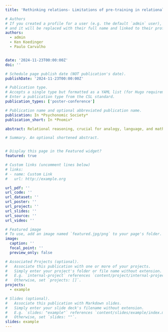 ```yaml
---
title: 'Rethinking relations- Limitations of pre-training in relational rule learning'

# Authors
# If you created a profile for a user (e.g. the default `admin` user), write the username (folder name) here
# and it will be replaced with their full name and linked to their profile.
authors:
  - admin
  - Ken Koedinger
  - Paulo Carvalho


date: '2024-11-23T00:00:00Z'
doi: ''

# Schedule page publish date (NOT publication's date).
publishDate: '2024-11-23T00:00:00Z'

# Publication type.
# Accepts a single type but formatted as a YAML list (for Hugo requirements).
# Enter a publication type from the CSL standard.
publication_types: ['poster-conference']

# Publication name and optional abbreviated publication name.
publication: In *Psychonomic Society*
publication_short: In *Pnomix*

abstract: Relational reasoning, crucial for analogy, language, and mathematics, involves complex rule acquisition whose mechanisms remain largely unknown. Building on existing research, we hypothesized that mastering component rules enhances learning of more complex integrated relational rules. We created an analog of a math task for judging whether one integer is greater than another, where shapes (triangle, square) represent integers (3, 4), colors (green, red) represent sign (+/-), and spatial arrangement (above) depicts the comparison (greater than). We randomly assigned participants (n=200) into four groups, manipulating pre-training to mastery on one sub-rule (e.g., 4>3?, -4>-3?, or -3>4?) prior to training on the full task with all sub-rules. A fourth group did the full task twice. Mastery in pre-training was a significant predictor of overall success in the full task. Interleaved practice of the sub-rules without pre-training appeared most effective, yet low overall mastery after extensive trials suggests significant interference between sub-rules. This research reveals challenges in relational rule learning and suggests hypotheses for the key contributions to those challenges, including memory of prior examples and interference.

# Summary. An optional shortened abstract.


# Display this page in the Featured widget?
featured: true

# Custom links (uncomment lines below)
# links:
# - name: Custom Link
#   url: http://example.org

url_pdf: ''
url_code: ''
url_dataset: ''
url_poster: ''
url_project: ''
url_slides: ''
url_source: ''
url_video: ''

# Featured image
# To use, add an image named `featured.jpg/png` to your page's folder.
image:
  caption: ''
  focal_point: ''
  preview_only: false

# Associated Projects (optional).
#   Associate this publication with one or more of your projects.
#   Simply enter your project's folder or file name without extension.
#   E.g. `internal-project` references `content/project/internal-project/index.md`.
#   Otherwise, set `projects: []`.
projects:
  - example

# Slides (optional).
#   Associate this publication with Markdown slides.
#   Simply enter your slide deck's filename without extension.
#   E.g. `slides: "example"` references `content/slides/example/index.md`.
#   Otherwise, set `slides: ""`.
slides: example
---
```

<!-- 
{{% callout note %}}
Click the _Cite_ button above to demo the feature to enable visitors to import publication metadata into their reference management software.
{{% /callout %}}

{{% callout note %}}
Create your slides in Markdown - click the _Slides_ button to check out the example.
{{% /callout %}}

Add the publication's **full text** or **supplementary notes** here. You can use rich formatting such as including [code, math, and images](https://docs.hugoblox.com/content/writing-markdown-latex/).
 -->